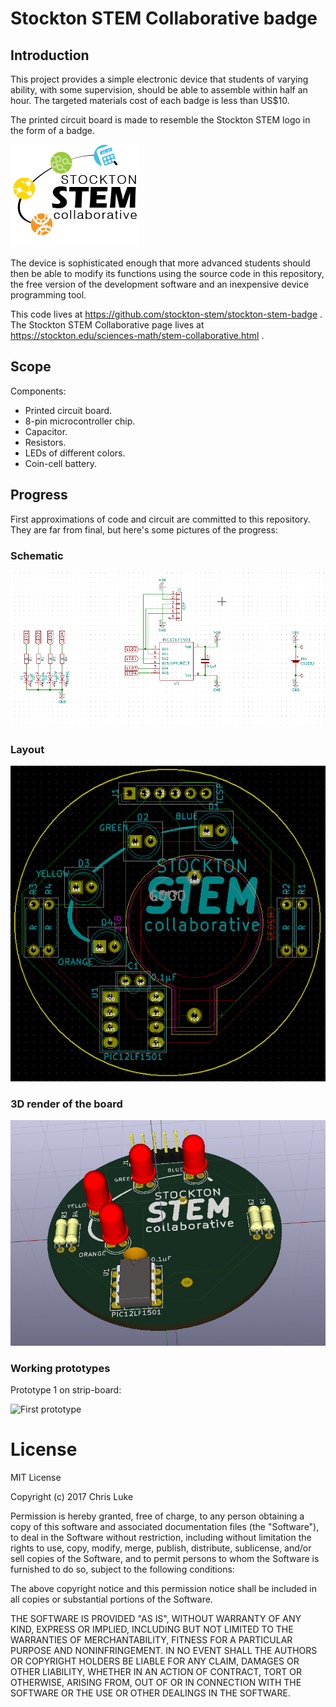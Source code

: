 # Stockton STEM Collaborative badge

## Introduction

This project provides a simple electronic device that students of varying
ability, with some supervision, should be able to assemble within half an
hour. The targeted materials cost of each badge is less than US$10.

The printed circuit board is made to resemble the Stockton STEM logo in
the form of a badge.

![Stockton STEM logo](https://raw.githubusercontent.com/stockton-stem/stockton-stem-badge/master/images/stem.png)

The device is sophisticated enough that more advanced students should then
be able to modify its functions using the source code in this repository, the
free version of the development software and an inexpensive device programming
tool.

This code lives at https://github.com/stockton-stem/stockton-stem-badge .
The Stockton STEM Collaborative page lives at
https://stockton.edu/sciences-math/stem-collaborative.html .


## Scope

Components:

* Printed circuit board.
* 8-pin microcontroller chip.
* Capacitor.
* Resistors.
* LEDs of different colors.
* Coin-cell battery.

## Progress

First approximations of code and circuit are committed to this repository.
They are far from final, but here's some pictures of the progress:

### Schematic

![Schematic](https://raw.githubusercontent.com/stockton-stem/stockton-stem-badge/master/images/board-schematic.png)

### Layout

![Board layout](https://raw.githubusercontent.com/stockton-stem/stockton-stem-badge/master/images/board-layout.png)

### 3D render of the board

![3D render of board](https://raw.githubusercontent.com/stockton-stem/stockton-stem-badge/master/images/board-render.png)

### Working prototypes

Prototype 1 on strip-board:

![First prototype](https://raw.githubusercontent.com/stockton-stem/stockton-stem-badge/master/images/prototype1.png)


# License

MIT License

Copyright (c) 2017 Chris Luke

Permission is hereby granted, free of charge, to any person obtaining a copy
of this software and associated documentation files (the "Software"), to deal
in the Software without restriction, including without limitation the rights
to use, copy, modify, merge, publish, distribute, sublicense, and/or sell
copies of the Software, and to permit persons to whom the Software is
furnished to do so, subject to the following conditions:

The above copyright notice and this permission notice shall be included in all
copies or substantial portions of the Software.

THE SOFTWARE IS PROVIDED "AS IS", WITHOUT WARRANTY OF ANY KIND, EXPRESS OR
IMPLIED, INCLUDING BUT NOT LIMITED TO THE WARRANTIES OF MERCHANTABILITY,
FITNESS FOR A PARTICULAR PURPOSE AND NONINFRINGEMENT. IN NO EVENT SHALL THE
AUTHORS OR COPYRIGHT HOLDERS BE LIABLE FOR ANY CLAIM, DAMAGES OR OTHER
LIABILITY, WHETHER IN AN ACTION OF CONTRACT, TORT OR OTHERWISE, ARISING FROM,
OUT OF OR IN CONNECTION WITH THE SOFTWARE OR THE USE OR OTHER DEALINGS IN THE
SOFTWARE.
